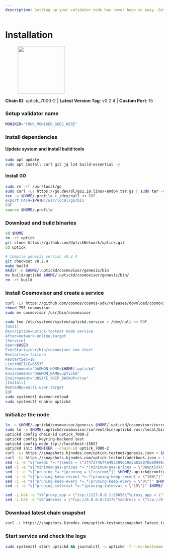 ```yaml
---
description: Setting up your validator node has never been so easy. Get your validator running in minutes by following step by step instructions.
---
```


# Installation

<figure><img src="https://raw.githubusercontent.com/kj89/testnet_manuals/main/pingpub/logos/uptick.png" width="150" alt=""><figcaption></figcaption></figure>

**Chain ID**: uptick_7000-2 | **Latest Version Tag**: v0.2.4 | **Custom Port**: 15

### Setup validator name

```bash
MONIKER="YOUR_MONIKER_GOES_HERE"
```

### Install dependencies

#### Update system and install build tools

```bash
sudo apt update
sudo apt install curl git jq lz4 build-essential -y
```

#### Install GO

```bash
sudo rm -rf /usr/local/go
sudo curl -Ls https://go.dev/dl/go1.19.linux-amd64.tar.gz | sudo tar -C /usr/local -xz
tee -a $HOME/.profile > /dev/null << EOF
export PATH=$PATH:/usr/local/go/bin
EOF
source $HOME/.profile
```

### Download and build binaries

```bash
cd $HOME
rm -rf uptick
git clone https://github.com/UptickNetwork/uptick.git
cd uptick

# Compile genesis version v0.2.4
git checkout v0.2.4
make build
mkdir -p $HOME/.uptickd/cosmovisor/genesis/bin
mv build/uptickd $HOME/.uptickd/cosmovisor/genesis/bin/
rm -rf build

```

### Install Cosmovisor and create a service

```bash
curl -Ls https://github.com/cosmos/cosmos-sdk/releases/download/cosmovisor%2Fv1.3.0/cosmovisor-v1.3.0-linux-amd64.tar.gz | tar xz
chmod 755 cosmovisor
sudo mv cosmovisor /usr/bin/cosmovisor

sudo tee /etc/systemd/system/uptickd.service > /dev/null << EOF
[Unit]
Description=uptick-testnet node service
After=network-online.target
[Service]
User=$USER
ExecStart=/usr/bin/cosmovisor run start
Restart=on-failure
RestartSec=10
LimitNOFILE=65535
Environment="DAEMON_HOME=$HOME/.uptickd"
Environment="DAEMON_NAME=uptickd"
Environment="UNSAFE_SKIP_BACKUP=true"
[Install]
WantedBy=multi-user.target
EOF
sudo systemctl daemon-reload
sudo systemctl enable uptickd
```

### Initialize the node

```bash
ln -s $HOME/.uptickd/cosmovisor/genesis $HOME/.uptickd/cosmovisor/current
sudo ln -s $HOME/.uptickd/cosmovisor/current/bin/uptickd /usr/local/bin/uptickd
uptickd config chain-id uptick_7000-2
uptickd config keyring-backend test
uptickd config node tcp://localhost:15657
uptickd init $MONIKER --chain-id uptick_7000-2
curl -Ls https://snapshots.kjnodes.com/uptick-testnet/genesis.json > $HOME/.uptickd/config/genesis.json
curl -Ls https://snapshots.kjnodes.com/uptick-testnet/addrbook.json > $HOME/.uptickd/config/addrbook.json
sed -i -e "s|^seeds *=.*|seeds = \"3f472746f46493309650e5a033076689996c8881@uptick-testnet.rpc.kjnodes.com:15659\"|" $HOME/.uptickd/config/config.toml
sed -i -e "s|^minimum-gas-prices *=.*|minimum-gas-prices = \"0auptick\"|" $HOME/.uptickd/config/app.toml
sed -i -e "s|^pruning *=.*|pruning = \"custom\"|" $HOME/.uptickd/config/app.toml
sed -i -e "s|^pruning-keep-recent *=.*|pruning-keep-recent = \"100\"|" $HOME/.uptickd/config/app.toml
sed -i -e "s|^pruning-keep-every *=.*|pruning-keep-every = \"0\"|" $HOME/.uptickd/config/app.toml
sed -i -e "s|^pruning-interval *=.*|pruning-interval = \"19\"|" $HOME/.uptickd/config/app.toml

sed -i.bak -e "s%^proxy_app = \"tcp://127.0.0.1:26658\"%proxy_app = \"tcp://127.0.0.1:15658\"%; s%^laddr = \"tcp://127.0.0.1:26657\"%laddr = \"tcp://127.0.0.1:15657\"%; s%^pprof_laddr = \"localhost:6060\"%pprof_laddr = \"localhost:15060\"%; s%^laddr = \"tcp://0.0.0.0:26656\"%laddr = \"tcp://0.0.0.0:15656\"%; s%^prometheus_listen_addr = \":26660\"%prometheus_listen_addr = \":15660\"%" $HOME/.uptickd/config/config.toml
sed -i.bak -e "s%^address = \"tcp://0.0.0.0:1317\"%address = \"tcp://0.0.0.0:15317\"%; s%^address = \":8080\"%address = \":15080\"%; s%^address = \"0.0.0.0:9090\"%address = \"0.0.0.0:15090\"%; s%^address = \"0.0.0.0:9091\"%address = \"0.0.0.0:15091\"%; s%^address = \"0.0.0.0:8545\"%address = \"0.0.0.0:15545\"%; s%^ws-address = \"0.0.0.0:8546\"%ws-address = \"0.0.0.0:15546\"%" $HOME/.uptickd/config/app.toml
```

### Download latest chain snapshot

```bash
curl -L https://snapshots.kjnodes.com/uptick-testnet/snapshot_latest.tar.lz4 | lz4 -dc - | tar -xf - -C $HOME/.uptickd
```

### Start service and check the logs

```bash
sudo systemctl start uptickd && journalctl -u uptickd -f --no-hostname -o cat
```
